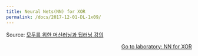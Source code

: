 ```yaml
---
title: Neural Nets(NN) for XOR
permalink: /docs/2017-12-01-DL-1x09/
---
```


Source: [모두를 위한 머신러닝과 딥러닝 강의](http://hunkim.github.io/ml/)
<script>
	embedPDF({url:'http://hunkim.github.io/ml/lec9.pdf'});
</script>
<a style="float:right" target="_blank" href="https://docs.google.com/presentation/d/1KHpjyziDm0Wle-OI-6TZhWM2Oj7YiypXuZOZ1SJW8ds/edit?usp=drive_web">Go to laboratory: NN for XOR</a>